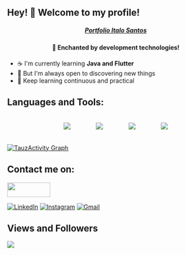 <h2>Hey! 👋 Welcome to my profile!</h2>
<h5 align="center"><a href="https://profile-dev-italo-santos.web.app/#/">Portfolio Italo Santos</a>
<h4 align="center"><strong>🏃 Enchanted by development technologies!</strong></h4>
    
- :coffee:  I'm currently learning **Java and Flutter**
- :telescope:  But I'm always open to discovering new things
- :rocket:  Keep learning continuous and practical

<h2>Languages and Tools:</h2>
<p align="center">
    <br>
    <a href=""><img src="https://img.icons8.com/color/48/000000/java-coffee-cup-logo--v1.png"/></a>
    &nbsp;&nbsp;&nbsp;&nbsp;&nbsp;&nbsp;&nbsp;&nbsp;&nbsp;&nbsp;&nbsp;&nbsp;&nbsp;
    <a href="https://flutter.dev"> <img src="https://img.icons8.com/color/48/000000/flutter.png"/></a>
    &nbsp;&nbsp;&nbsp;&nbsp;&nbsp;&nbsp;&nbsp;&nbsp;&nbsp;&nbsp;&nbsp;&nbsp;&nbsp;
    <a href="https://firebase.google.com/"><img src="https://img.icons8.com/color/48/000000/firebase.png"/></a>
    &nbsp;&nbsp;&nbsp;&nbsp;&nbsp;&nbsp;&nbsp;&nbsp;&nbsp;&nbsp;&nbsp;&nbsp;&nbsp;
    <a href="https://git-scm.com/"> <img src="https://img.icons8.com/color/48/000000/git.png"/></a>
</p>
<br/>
<a href="https://github.com/dev-italosantos"><img alt="TauzActivity Graph" src="https://activity-graph.herokuapp.com/graph?username=dev-italosantos&bg_color=0D1117&color=5BCDEC&line=5BCDEC&point=FFFFFF&hide_border=true"/></a>
    
<h2>Contact me on:</h2>
<a href="https://discordapp.com/users/italos4ntsz#4897/"><img width="100" height="34" src="https://cdn.arstechnica.net/wp-content/uploads/2017/08/Discord-LogoWordmark-Color.png"/></a>
<br/>

    
<a href="https://www.linkedin.com/in/italo-santos-dev/">![LinkedIn](https://img.shields.io/badge/linkedin-%230077B5.svg?style=for-the-badge&logo=linkedin&logoColor=white&link=https://www.linkedin.com/in/italo-santos-dev/)</a>
<a href="https://www.instagram.com/italosantsz/">![Instagram](https://img.shields.io/badge/Instagram-%23E4405F.svg?style=for-the-badge&logo=Instagram&logoColor=white&link=https://www.instagram.com/italosantsz/)</a>
<a href="mailto:isantos.worldtec@gmail.com">![Gmail](https://img.shields.io/badge/Gmail-D14836?style=for-the-badge&logo=gmail&logoColor=white&link=isantos.worldtec@gmail.com)</a>

<h2>Views and Followers</h2>
<a href="https://github.com/dev-italosantos">
    <img src="https://komarev.com/ghpvc/?username=dev-italosantos">
</a>
